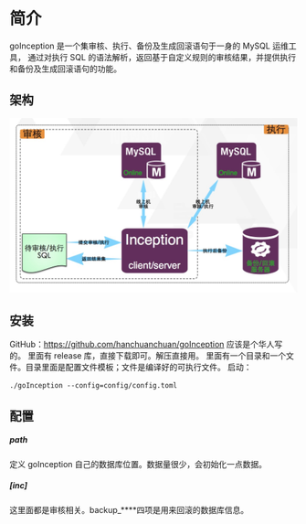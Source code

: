 # 简介

goInception 是一个集审核、执行、备份及生成回滚语句于一身的 MySQL 运维工具， 通过对执行 SQL 的语法解析，返回基于自定义规则的审核结果，并提供执行和备份及生成回滚语句的功能。

## 架构

<img title="架构图" alt="架构图" src="./架构图.png">

## 安装

GitHub：https://github.com/hanchuanchuan/goInception
应该是个华人写的。
里面有 release 库，直接下载即可。解压直接用。
里面有一个目录和一个文件。目录里面是配置文件模板；文件是编译好的可执行文件。
启动：

```
./goInception --config=config/config.toml
```

## 配置

##### path

定义 goInception 自己的数据库位置。数据量很少，会初始化一点数据。

##### [inc]

这里面都是审核相关。backup\_\*\*\*\*四项是用来回滚的数据库信息。
